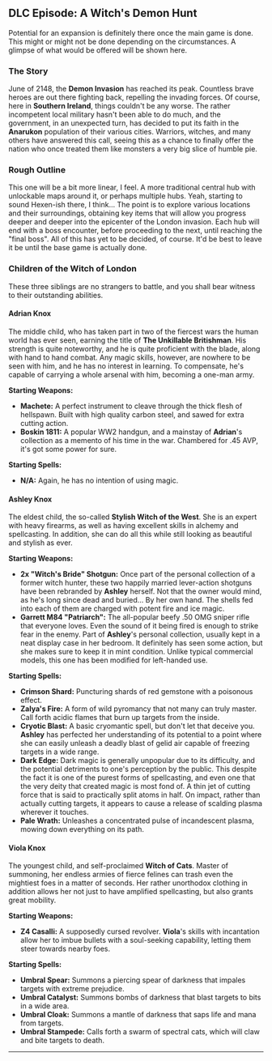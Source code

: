 ## DLC Episode: A Witch's Demon Hunt

Potential for an expansion is definitely there once the main game is done. This might or might not be done depending on the circumstances. A glimpse of what would be offered will be shown here.

### The Story

June of 2148, the **Demon Invasion** has reached its peak. Countless brave heroes are out there fighting back, repelling the invading forces. Of course, here in **Southern Ireland**, things couldn't be any worse. The rather incompetent local military hasn't been able to do much, and the government, in an unexpected turn, has decided to put its faith in the **Anarukon** population of their various cities. Warriors, witches, and many others have answered this call, seeing this as a chance to finally offer the nation who once treated them like monsters a very big slice of humble pie.

### Rough Outline

This one will be a bit more linear, I feel. A more traditional central hub with unlockable maps around it, or perhaps multiple hubs. Yeah, starting to sound Hexen-ish there, I think... The point is to explore various locations and their surroundings, obtaining key items that will allow you progress deeper and deeper into the epicenter of the London invasion. Each hub will end with a boss encounter, before proceeding to the next, until reaching the "final boss". All of this has yet to be decided, of course. It'd be best to leave it be until the base game is actually done.

### Children of the Witch of London

These three siblings are no strangers to battle, and you shall bear witness to their outstanding abilities.

#### Adrian Knox

The middle child, who has taken part in two of the fiercest wars the human world has ever seen, earning the title of **The Unkillable Britishman**. His strength is quite noteworthy, and he is quite proficient with the blade, along with hand to hand combat. Any magic skills, however, are nowhere to be seen with him, and he has no interest in learning. To compensate, he's capable of carrying a whole arsenal with him, becoming a one-man army.

**Starting Weapons:**

 - **Machete:** A perfect instrument to cleave through the thick flesh of hellspawn. Built with high quality carbon steel, and sawed for extra cutting action.
 - **Boskin 1811:** A popular WW2 handgun, and a mainstay of **Adrian**'s collection as a memento of his time in the war. Chambered for .45 AVP, it's got some power for sure.

**Starting Spells:**

 - **N/A:** Again, he has no intention of using magic.

#### Ashley Knox

The eldest child, the so-called **Stylish Witch of the West**. She is an expert with heavy firearms, as well as having excellent skills in alchemy and spellcasting. In addition, she can do all this while still looking as beautiful and stylish as ever.

**Starting Weapons:**

 - **2x "Witch's Bride" Shotgun:** Once part of the personal collection of a former witch hunter, these two happily married lever-action shotguns have been rebranded by **Ashley** herself. Not that the owner would mind, as he's long since dead and buried... By her own hand. The shells fed into each of them are charged with potent fire and ice magic.
 - **Garrett M84 "Patriarch":** The all-popular beefy .50 OMG sniper rifle that everyone loves. Even the sound of it being fired is enough to strike fear in the enemy. Part of **Ashley**'s personal collection, usually kept in a neat display case in her bedroom. It definitely has seen some action, but she makes sure to keep it in mint condition. Unlike typical commercial models, this one has been modified for left-handed use.

**Starting Spells:**

 - **Crimson Shard:** Puncturing shards of red gemstone with a poisonous effect.
 - **Zalya's Fire:** A form of wild pyromancy that not many can truly master. Call forth acidic flames that burn up targets from the inside.
 - **Cryotic Blast:** A basic cryomantic spell, but don't let that deceive you. **Ashley** has perfected her understanding of its potential to a point where she can easily unleash a deadly blast of gelid air capable of freezing targets in a wide range.
 - **Dark Edge:** Dark magic is generally unpopular due to its difficulty, and the potential detriments to one's perception by the public. This despite the fact it is one of the purest forms of spellcasting, and even one that the very deity that created magic is most fond of. A thin jet of cutting force that is said to practically split atoms in half. On impact, rather than actually cutting targets, it appears to cause a release of scalding plasma wherever it touches.
 - **Pale Wrath:** Unleashes a concentrated pulse of incandescent plasma, mowing down everything on its path.

#### Viola Knox

The youngest child, and self-proclaimed **Witch of Cats**. Master of summoning, her endless armies of fierce felines can trash even the mightiest foes in a matter of seconds. Her rather unorthodox clothing in addition allows her not just to have amplified spellcasting, but also grants great mobility.

**Starting Weapons:**

 - **Z4 Casalli:** A supposedly cursed revolver. **Viola**'s skills with incantation allow her to imbue bullets with a soul-seeking capability, letting them steer towards nearby foes.

**Starting Spells:**

 - **Umbral Spear:** Summons a piercing spear of darkness that impales targets with extreme prejudice.
 - **Umbral Catalyst:** Summons bombs of darkness that blast targets to bits in a wide area.
 - **Umbral Cloak:** Summons a mantle of darkness that saps life and mana from targets.
 - **Umbral Stampede:** Calls forth a swarm of spectral cats, which will claw and bite targets to death.

---